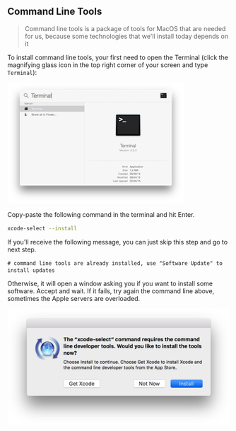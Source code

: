 ## Command Line Tools

> Command line tools is a package of tools for MacOS that are needed for us, because some technologies that we'll install today depends on it

To install command line tools, your first need to open the Terminal (click the magnifying glass icon in the top right corner of your screen and type `Terminal`):

![](../../images/open-terminal.png)

Copy-paste the following command in the terminal and hit Enter.

```bash
xcode-select --install
```

If you'll receive the following message, you can just skip this step and go to next step.

```
# command line tools are already installed, use "Software Update" to install updates
```

Otherwise, it will open a window asking you if you want to install some software. Accept and wait. If it fails, try again the command line above, sometimes the Apple servers are overloaded.

![](../../images/xcode-select-install.png)
